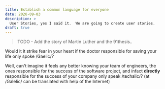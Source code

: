 ```yaml
---
title: Establish a common language for everyone
date: 2020-09-03
description: > 
  User Stories, yes I said it.  We are going to create user stories. 
draft: true
---
```


  
> TODO - Add the story of Martin Luther and the 91thesis..

Would it it strike fear in your heart if the doctor responsible
for saving your life only spoke /Gaelic/?

Well, can't imagine it feels any better knowing your team of
engineers, the ones responsible for the success of the software
project, and infact **directly** responsible for the success of your
company only speak /techalic/? (at /Galelic/ can be translated with
help of the Internet)

